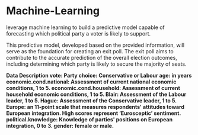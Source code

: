 # Machine-Learning
leverage machine learning to build a predictive model capable of forecasting which political party a voter is likely to support.


This predictive model, developed based on the provided information, will serve as the foundation for creating an exit poll. The exit poll aims to contribute to the accurate prediction of the overall election outcomes, including determining which party is likely to secure the majority of seats.

<b>Data Description
vote: Party choice: Conservative or Labour
age: in years
economic.cond.national: Assessment of current national economic conditions, 1 to 5.
economic.cond.household: Assessment of current household economic conditions, 1 to 5.
Blair: Assessment of the Labour leader, 1 to 5.
Hague: Assessment of the Conservative leader, 1 to 5.
Europe: an 11-point scale that measures respondents' attitudes toward European integration.   High scores represent ‘Eurosceptic’ sentiment.
political.knowledge: Knowledge of parties' positions on European integration, 0 to 3.
gender: female or male.

